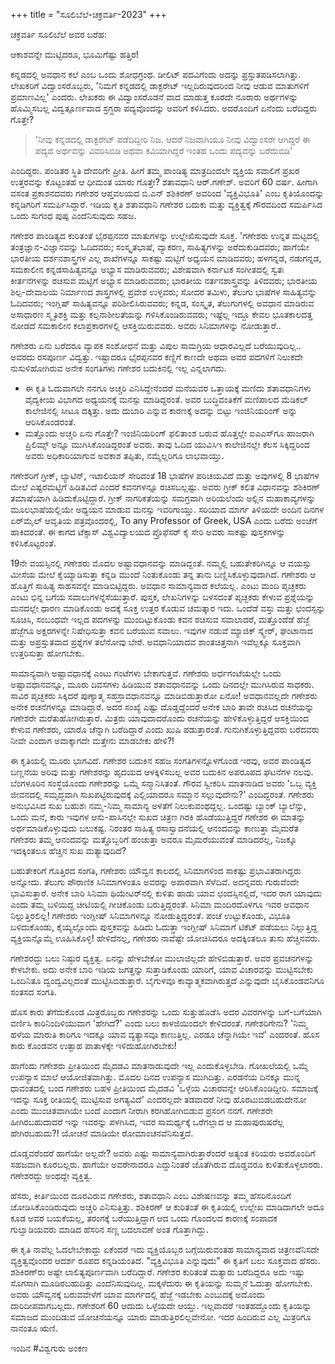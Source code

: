 +++
title = "ಸೂಲಿಬೆಲೆ-ಚಕ್ರವರ್ತಿ-2023"
+++
<div class="audioEmbed"  caption="वाचनम्" src="https://archive.org/download/kannada-short-lectures/sUlibele_on_ganesh.mp3"></div>


ಚಕ್ರವರ್ತಿ ಸೂಲಿಬೆಲೆ ಅವರ ಬರೆಹ:


ಆಕಾಶವನ್ನೇ ಮುಟ್ಟಿದರೂ, ಭೂಮಿಗೆಷ್ಟು ಹತ್ತಿರ!

ಕನ್ನಡದಲ್ಲಿ ಅವಧಾನ ಕಲೆ ಎಂಬ ಒಂದು ಶೋಧಗ್ರಂಥ. ಡೀಲಿಟ್ ಪದವಿಗೆಂದು ಅದನ್ನು ಪ್ರಸ್ತುತಪಡಿಸಲಾಗಿತ್ತು. ಲೇಖಕರಿಗೆ ವಿದ್ವಾಂಸರೊಬ್ಬರು, 'ನಿಮಗೆ ಕನ್ನಡದಲ್ಲಿ ಡಾಕ್ಟರೇಟ್ ಇಲ್ಲದಿರುವುದರಿಂದ ನೀವು ಆಡುವ ಮಾತುಗಳಿಗೆ ಪ್ರಮಾಣವಿಲ್ಲ' ಎಂದರು. ಲೇಖಕರು ಈ ವಿದ್ವಾಂಸರೊಡನೆ ವಾದ ಮಾಡುತ್ತ ಕೂರದೇ ನೂರಾರು ಅರ್ಥಗಳನ್ನು ಹೊಮ್ಮಿಸಬಲ್ಲ ವಿದ್ವತ್ಪೂರ್ಣವಾದ ಸ್ರಗ್ಧರಾ ಪದ್ಯವೊಂದನ್ನು ಅವರಿಗೆ ಕಳಿಸಿದರು. ಅದರೊಂದಿಗೆ ಏನೆಂದು ಬರೆದಿದ್ದರು ಗೊತ್ತೇ? 

> 'ನೀವು ಕನ್ನಡದಲ್ಲಿ ಡಾಕ್ಟರೇಟ್ ಪಡೆದಿದ್ದೀರಿ ನಿಜ. ಆದರೆ ನಿಜವಾಗಿಯೂ ನೀವು ವಿದ್ವಾಂಸರೇ ಆಗಿದ್ದರೆ ಈ ಪದ್ಯದ ಅರ್ಥವನ್ನು ವಿವರಿಸಿಬಿಡಿ ಅಥವಾ ಕವಿಯಾಗಿದ್ದರೆ ಇಂತಹ ಒಂದು ಪದ್ಯವನ್ನು ಬರೆದುಬಿಡಿ' 

ಎಂದಿದ್ದರು. ಪಂಡಿತರ ಸ್ಥಿತಿ ದೇವರಿಗೇ ಪ್ರೀತಿ. ಹೀಗೆ ತಮ್ಮ ಪಾಂಡಿತ್ಯ ಮಾತ್ರದಿಂದಲೇ ವ್ಯಕ್ತಿಯ ಸವಾಲಿಗೆ ಪ್ರಖರ ಉತ್ತರವನ್ನು ಕೊಟ್ಟಂತಹ ಆ ಧೀಮಂತ ಯಾರು ಗೊತ್ತೇ? ಶತಾವಧಾನಿ ಆರ್.ಗಣೇಶ್. ಅವರಿಗೆ 60 ವರ್ಷ. ಹೀಗಾಗಿ ವಸಂತ ಪ್ರಕಾಶನದವರು ಗಣೇಶರ ಆಪ್ತವಲಯದ ಬಿ.ಎನ್ ಶಶಿಕಿರಣ್ ಅವರಿಂದ 'ವ್ಯಕ್ತಿವಿಭೂತಿ' ಎಂಬ ಕೃತಿಯೊಂದನ್ನು ಕನ್ನಡಿಗರಿಗೆ ಸಮರ್ಪಿಸಿದ್ದಾರೆ. ಇಡಿಯ ಕೃತಿ ಶತಾವಧಾನಿ ಗಣೇಶರ ಬದುಕು ಮತ್ತು ವ್ಯಕ್ತಿತ್ವಕ್ಕೆ ಗೌರವದಿಂದ ಸಮರ್ಪಿಸಿದ ಒಂದು ಸುಗಂಧ ಪುಷ್ಪ ಎಂದೆನಿಸುವುದು ಸಹಜ.

ಗಣೇಶರ ಪಾಂಡಿತ್ಯದ ಕುರಿತಂತೆ ಭೈರಪ್ಪನವರ ಮಾತುಗಳನ್ನು ಉಲ್ಲೇಖಿಸುವುದೇ ಸೂಕ್ತ. 'ಗಣೇಶರು ಉನ್ನತ ಮಟ್ಟದಲ್ಲಿ ತಂತ್ರಜ್ಞಾನ-ವಿಜ್ಞಾನವನ್ನು ಓದಿದವರು; ಸಂಸ್ಕೃತಭಾಷೆ, ವ್ಯಾಕರಣ, ಸಾಹಿತ್ಯಗಳನ್ನು ಅರೆದುಕುಡಿದವರು; ಹಾಗೆಯೇ ಭಾರತೀಯ ದರ್ಶನಶಾಸ್ತ್ರಗಳ ಎಲ್ಲ ಶಾಖೆಗಳನ್ನೂ ಸಾಕಷ್ಟು ಮಟ್ಟಿಗೆ ಅಧ್ಯಯನ ಮಾಡಿದವರು; ಹಳಗನ್ನಡ, ನಡುಗನ್ನಡ, ಸಮಕಾಲೀನ ಕನ್ನಡಸಾಹಿತ್ಯವನ್ನೂ ಅಭ್ಯಾಸ ಮಾಡಿರುವವರು; ವಿಶೇಷವಾಗಿ ಕರ್ನಾಟಕ ಸಂಗೀತದಲ್ಲಿ ಸ್ವತಃ ಕೀರ್ತನೆಗಳನ್ನು ರಚಿಸುವ ಮಟ್ಟಿಗೆ ಅಭ್ಯಾಸ ಮಾಡಿರುವವರು; ಭಾರತೀಯ ನರ್ತನಶಾಸ್ತ್ರವನ್ನು ತಿಳಿದವರು; ಭಾರತೀಯ ಶಿಲ್ಪ-ದೇವಾಲಯ ನಿರ್ಮಾಣದ ಶಾಸ್ತ್ರಗಳಲ್ಲಿ ಪ್ರವೇಶ ಉಳ್ಳವರು; ಸೋದರ ತಮಿಳು, ತೆಲುಗು ಭಾಷೆಗಳ ಸಾಹಿತ್ಯವನ್ನು ಓದಿದವರು; ಇಂಗ್ಲಿಷ್ ಸಾಹಿತ್ಯವನ್ನೂ ಪರಿಶೀಲಿಸಿರುವವರು; ಕನ್ನಡ, ಸಂಸ್ಕೃತ, ತೆಲುಗುಗಳಲ್ಲಿ ಅವಧಾನ ಮಾಡಿರುವ ಅಸಾಧಾರಣ ಸ್ಮೃತಿಶಕ್ತಿ ಮತ್ತು ಕಲ್ಪನಾಶೀಲತೆಯನ್ನು ಗಳಿಸಿಕೊಂಡಿರುವವರು; ಇಷ್ಟೆಲ್ಲ ಇದ್ದೂ ಕೇವಲ ಭೂತಕಾಲದತ್ತ ನೋಡದೆ ಸಮಕಾಲೀನ ಕಲಾಪ್ರಕಾರಗಳಲ್ಲಿ ಆಸಕ್ತಿಯಿರುವವರು. ಅವರು ಸಿನಿಮಾಗಳನ್ನು ನೋಡುತ್ತಾರೆ.. 

ಗಣೇಶರು ಏನು ಬರೆದರೂ ವ್ಯಾಪಕ ಸಂಶೋಧನೆ ಮತ್ತು ವಿಪುಲ ಸಾಮಗ್ರಿಯ ಆಧಾರವಿಲ್ಲದೆ ಬರೆಯುವುದಿಲ್ಲ.. ಅವರದು ರಸಪೂರ್ಣ ವಿದ್ವತ್ತು. ಇಷ್ಟಾದರೂ ಭೈರಪ್ಪನವರ ಕಣ್ಣಿಗೆ ಕಾಣದೇ ಅಥವಾ ಅವರ ಪದಗಳಿಗೆ ನಿಲುಕದೇ ನುಸುಳಿಹೋಗಿರುವ ಅನೇಕ ಸಂಗತಿಗಳು ಗಣೇಶರ ಬದುಕಿನಲ್ಲಿ ಇಲ್ಲ ಎನ್ನಲಾಗದು. 

- ಈ ಕೃತಿ ಓದುವಾಗಲೇ ನನಗೂ ಅಚ್ಚರಿ ಎನಿಸಿದ್ದೇನೆಂದರೆ ಮನೆಯವರ ಒತ್ತಾಯಕ್ಕೆ ಮಣಿದು ಶತಾವಧಾನಿಗಳು ವೈದ್ಯಕೀಯ ವಿಭಾಗದ ಅಧ್ಯಯನಕ್ಕೆ ಮನಸ್ಸು ಮಾಡಿದ್ದರಂತೆ. ಅವರ ಬುದ್ಧಿವಂತಿಕೆಗೆ ಮಣಿಪಾಲದ ಮೆಡಿಕಲ್ ಕಾಲೇಜಿನಲ್ಲಿ ಸೀಟೂ ದಕ್ಕಿತ್ತು. ಅದು ದುಬಾರಿ ಎನ್ನುವ ಕಾರಣಕ್ಕೆ ಅದನ್ನು ಬಿಟ್ಟು ಇಂಜಿನಿಯರಿಂಗ್ ಅನ್ನು ಆರಿಸಿಕೊಂಡರಂತೆ. 
- ಮತ್ತೊಂದು ಅಚ್ಚರಿ ಏನು ಗೊತ್ತೇ? ಇಂಜಿನಿಯರಿಂಗ್ ಫಲಿತಾಂಶ ಬರುವ ಹೊತ್ತಲ್ಲೇ ಐಎಎಸ್‌‌ಗೂ ಹಾಜರಾಗಿ ಪ್ರಿಲಿಮ್ಸ್ ಅನ್ನೂ ಮುಗಿಸಿಕೊಂಡಿದ್ದರಂತೆ ಅವರು. ತಾವು ಓದಿದ ಯುವಿಸಿಇ ಕಾಲೇಜಿನಲ್ಲೇ ಕೆಲಸ ಸಿಕ್ಕಿದ್ದರಿಂದ ಅವರು ಅಧಿಕಾರಿಯಾಗುವ ಅವಕಾಶ ತಪ್ಪಿತು, ನಮ್ಮೆಲ್ಲರಿಗೂ ಲಾಭವಾಯ್ತು. 

ಗಣೇಶರಿಗೆ ಗ್ರೀಕ್, ಲ್ಯಾಟಿನ್, ಇಟಾಲಿಯನ್ ಸೇರಿದಂತೆ 18 ಭಾಷೆಗಳ ಪರಿಚಯವಿದೆ ಮತ್ತು ಅವುಗಳಲ್ಲಿ 8 ಭಾಷೆಗಳ ಮೇಲೆ ಎಷ್ಟರಮಟ್ಟಿಗೆ ಹಿಡಿತವಿದೆ ಎಂದರೆ ಕವನಗಳನ್ನೂ ರಚಿಸಬಲ್ಲಷ್ಟು. ಅವರು ಗ್ರೀಕ್ ಕಲಿತ ವಿಧಾನವನ್ನು ಶಶಿಕಿರಣ್ ತಮಾಷೆಯಾಗಿ ಹಿಡಿದುಕೊಟ್ಟಿದ್ದಾರೆ. ಗ್ರೀಕ್ ನಾಗರಿಕತೆಯನ್ನು ಸಮಗ್ರವಾಗಿ ಅರಿಯಲೆಂದು ಅಲ್ಲಿನ ಮಹಾಕಾವ್ಯಗಳನ್ನು ಮೂಲಭಾಷೆಯಲ್ಲಿಯೇ ಅಧ್ಯಯನ ಮಾಡುವ ಮನಸ್ಸು ಇವರಿಗಾಯ್ತು. ಸರಿಯಾದ ಮಾರ್ಗ ತಿಳಿಯದೇ ಅಂದಿನ ದಿನಗಳ ಏರ್‌ಮೈಲ್ ಆವೃತಿಯ ಪತ್ರವೊಂದರಲ್ಲಿ, To any Professor of Greek, USA ಎಂದು ಬರೆದು ಅಂಚೆಗೆ ಹಾಕಿದರಂತೆ. ಈ ಕಾಗದ ಟೆಕ್ಸಾಸ್ ವಿಶ್ವವಿದ್ಯಾಲಯದ ಪ್ರೊಫೆಸರ್ ಕೈ ಸೇರಿ ಅವರು ಸಾಕಷ್ಟು ಪುಸ್ತಕಗಳನ್ನು ಕಳಿಸಿಕೊಟ್ಟರಂತೆ.

19ನೇ ವಯಸ್ಸಿನಲ್ಲಿ ಗಣೇಶರು ಮೊದಲ ಅಷ್ಟಾವಧಾನವನ್ನು ಮಾಡಿದ್ದಂತೆ. ನಮ್ಮಲ್ಲಿ ಬಹುತೇಕರಿಗಿನ್ನೂ ಆ ವಯಸ್ಸು ಮೀಸೆಯ ಮೇಲೆ ಕೈಯ್ಯಾಡಿಸುತ್ತಾ ಕನ್ನಡಿ ಮುಂದೆ ನಿಂತುಕೊಂಡು ತನ್ನ ತಾನು ಬಣ್ಣಿಸಿಕೊಳ್ಳುವುದಾಗಿದೆ. ಗಣೇಶರು ಆ ಹೊತ್ತಿಗೆ ಸಾಹಿತ್ಯ ಸಾಹಸವನ್ನೇ ಮಾಡಿಬಿಟ್ಟಿದ್ದರು. ಅವಧಾನ ಸಾಮಾನ್ಯವಾದ ಕಲೆಯಲ್ಲ. ಎಂಟು ಮಂದಿ ಪೃಚ್ಛಕರು ಎಂಟು ಭಿನ್ನ ಬಗೆಯ ಸವಾಲುಗಳನ್ನೆಸೆಯುತ್ತಾರೆ. ಪುಸ್ತಕ, ಲೇಖನಿಗಳನ್ನು ಬಳಸದಂತೆ ಪೃಚ್ಛಕರು ಕೇಳುವ ಪ್ರಶ್ನೆಯನ್ನು ಮನದಲ್ಲೇ ಧಾರಣ ಮಾಡಿಕೊಂಡು ಅದಕ್ಕೆ ಸೂಕ್ತ ಉತ್ತರ ಕೊಡುವ ಚಮತ್ಕಾರ ಇದು. ಒಂದೆಡೆ ವಸ್ತು ಮತ್ತು ಛಂದಸ್ಸನ್ನು ಸೂಚಿಸಿ, ಸಂಬಂಧವೇ ಇಲ್ಲದ ಪದಗಳನ್ನು ಮುಂದಿಟ್ಟುಕೊಂಡು ಕವನ ರಚಿಸುವ ಸವಾಲಾದರೆ, ಮತ್ತೊಂದೆಡೆ ಹೆಜ್ಜೆ ಹೆಜ್ಜೆಗೂ ಅಕ್ಷರಗಳನ್ನೇ ನಿಷೇಧಿಸುತ್ತಾ ಕವನ ಬರೆಯುವ ಸವಾಲು. ಇವುಗಳ ನಡುವೆ ಮ್ಯಾಜಿಕ್ ಸ್ಕ್ವೇರ್, ಘಂಟಾನಾದ ಮತ್ತು ಅಪ್ರಸ್ತುತವಾದ ಪ್ರಶ್ನೆಗಳ ತಲೆನೋವು ಬೇರೆ. ಅವಧಾನಿಯಾದವ ಶಾಂತಚಿತ್ತನಾಗಿ ಇವೆಲ್ಲಕ್ಕೂ ಸೂಕ್ತವಾಗಿ ಉತ್ತರಿಸುತ್ತಾ ಹೋಗಬೇಕು. 

ಸಾಮಾನ್ಯವಾಗಿ ಅಷ್ಟಾವಧಾನಕ್ಕೆ ಎಂಟು ಗಂಟೆಗಳು ಬೇಕಾಗುತ್ತವೆ. ಗಣೇಶರು ಅರ್ಧಗಂಟೆಯಲ್ಲೇ ಒಂದು ಅಷ್ಟಾವಧಾನವನ್ನೂ, ಮೂರು ದಿವಸಗಳು ಹಿಡಿಯುವ ಶತಾವಧಾನವನ್ನು ಒಂದು ದಿನದಲ್ಲೇ ಮುಗಿಸಿರುವ ಸಾಧಕರು. ಸಾವಿರ ಪೃಚ್ಛಕರು ಸಿಕ್ಕಿದರೆ ಪುಣ್ಯಾತ್ಮ ಸಹಸ್ರಾವಧಾನವನ್ನೂ ಮಾಡಿಬಿಡುತ್ತಾರೋ ಏನೋ! ಅವಧಾನವಲ್ಲದೇ ಗಣೇಶರು ಅನೇಕ ರಚನೆಗಳನ್ನೂ ಮಾಡಿದ್ದಾರೆ. ಅದರ ಸಂಖ್ಯೆ ಎಷ್ಟು ದೊಡ್ಡದ್ದೆಂದರೆ ಅನೇಕ ಬಾರಿ ತಾವೇ ರಚಿಸಿದ ರಚನೆಯನ್ನು ಗಣೇಶರೇ ಮರೆತುಹೋಗಿರುತ್ತಾರೆ. ಮಿತ್ರರು ಯಾವುದಾದರೊಂದು ರಚನೆಯನ್ನು ಹೇಳಿಕೊಳ್ಳುತ್ತಿದ್ದರೆ ಆಸಕ್ತಿಯಿಂದ ಕೇಳುವ ಗಣೇಶರು, ಯಾರೊ ಚೆನ್ನಾಗಿ ಬರೆದಿದ್ದಾರೆ ಎಂದು ಖುಷಿ ಪಡುತ್ತಾರಂತೆ. ಗುನುಗಿಕೊಳ್ಳುತ್ತಿದ್ದವರು ಬರೆದವರು ನೀವೇ ಎಂದಾಗ ಅವಾಕ್ಕಾಗದೇ ಮತ್ತೇನು ಮಾಡಬೇಕು ಹೇಳಿ?!

ಈ ಕೃತಿಯಲ್ಲಿ ಮೂರು ಭಾಗವಿದೆ. ಗಣೇಶರ ಬದುಕಿನ ಸಹಜ ಸಂಗತಿಗಳನ್ನೊಳಗೊಂಡ ಇರವು, ಅವರ ಪಾಂಡಿತ್ಯದ ಬಣ್ಣನೆಯ ಅರಿವು ಮತ್ತು ಗಣೇಶರನ್ನು ಹೃದಯದ ಆಳಕ್ಕಿಳಿಸಬಲ್ಲ ಅವರ ಬದುಕಿನ ಅಪರೂಪದ ಘಟನೆಗಳ ನಲವು. ಬೆಂಗಳೂರಿನ ಸಂಸ್ಥೆಯೊಂದು ಗಣೇಶರನ್ನು ಒಮ್ಮೆ ಸನ್ಮಾನಿಸಿತಂತೆ. ಗೌರವ ಸ್ವೀಕರಿಸಿ ಮಾತನಾಡಿದ ಅವರು 'ಒಬ್ಬ ವ್ಯಕ್ತಿ ಜೀವನದಲ್ಲಿ ಸಮೃದ್ಧವಾಗಿ ಸುಖಪಟ್ಟಿರುವುದಕ್ಕೆ ಎಲ್ಲಿಯಾದರೂ ಸಮ್ಮಾನ ಸಲ್ಲುವುದೇನು?' ಎಂದಿದ್ದರಂತೆ. ಗಣೇಶರು ಅನುಭವಿಸಿದ ಸುಖ ಬಹುಶಃ ನಮ್ಮ-ನಿಮ್ಮ ಸಾಮಾನ್ಯ ಅಳತೆಗೆ ನಿಲುಕುವಂಥದ್ದಲ್ಲ. ಒಂದಷ್ಟು ಬ್ಯಾಂಕ್ ಬ್ಯಾಲೆನ್ಸು, ಒಂದು ಮನೆ, ಕಾರು ಇವುಗಳ ಆಸು-ಪಾಸಿನಲ್ಲೇ ಸುಖದ ಚಿತ್ರಣ ಗಿರಕಿ ಹೊಡೆಯುತ್ತಿದ್ದರೆ ಗಣೇಶರ ಈ ಮಾತನ್ನು ಅರ್ಥಮಾಡಿಕೊಳ್ಳುವುದು ಬಲುಕಷ್ಟ. ನಿರಂತರ ಸಾಹಿತ್ಯ ರಸಾಸ್ವಾದನೆಯಲ್ಲಿ ಆನಂದವನ್ನು ಕಾಣುತ್ತಾ ಮೈಮರೆತ ಗಣೇಶರು ತಮ್ಮ ಆನಂದವನ್ನು ಮತ್ತೊಬ್ಬರಿಗೆ ಹಂಚುತ್ತಾ ಅವರೂ ಮೈಮರೆಯುವಂತೆ ಮಾಡಿದರಲ್ಲ, ನಿಜಕ್ಕೂ ಇದಕ್ಕಿಂತಲೂ ಹೆಚ್ಚಿನ ಸುಖ ಮತ್ಯಾವುದಿದೆ?

ಬಹುತೇಕರಿಗೆ ಗೊತ್ತಿರದ ಸಂಗತಿ, ಗಣೇಶರು ಯೌವ್ವನ ಕಾಲದಲ್ಲಿ ಸಿನಿಮಾಗಳಿಂದ ಸಾಕಷ್ಟು ಪ್ರಭಾವಿತರಾಗಿದ್ದರು ಅನ್ನೋದು. ತೆಲುಗು ಪೌರಾಣಿಕ ಸಿನಿಮಾಗಳಂತೂ ಅವರನ್ನು ಅಪಾರವಾಗಿ ಸೆಳೆದಿವೆ. ಅದನ್ನವರು ಗುರುವೆಂದೇ ಭಾವಿಸುತ್ತಾರೆ. ಅನೇಕ ಬಾರಿ ಸಿನಿಮಾ ಥಿಯೇಟರ್‌ನಲ್ಲಿ ಕುಳಿತು ಹಾಡು ಯಾವ ಛಂದಸ್ಸಿನಲ್ಲಿದೆ, ಇದರ ರಾಗ ಯಾವುದು ಎಂದು ತಮ್ಮ ಬಳಿಯಿದ್ದ ಚೀಟಿಯಲ್ಲಿ ಗೀಚಿಕೊಂಡು ಬರುತ್ತಿದ್ದರಂತೆ. ಸಿನಿಮಾ ಮಂದಿರದೊಳಗೂ ಇವರ ಅವಧಾನ ನಿಲ್ಲುತ್ತಿರಲಿಲ್ಲ! ಗಣೇಶರು ಇಂಗ್ಲೀಷ್ ಸಿನಿಮಾಗಳನ್ನೂ ನೋಡುತ್ತಿದ್ದರಂತೆ. ಪಂಚೆ ಉಟ್ಟುಕೊಂಡು, ವಿಭೂತಿ ಬಳಿದುಕೊಂಡು, ಕೈಯ್ಯಲ್ಲೊಂದು ಪುಸ್ತಕವನ್ನು ಹಿಡಿದು ಓದುತ್ತಾ ಇಂಗ್ಲೀಷ್ ಸಿನಿಮಾಗೆ ಟಿಕೆಟ್ ಪಡೆಯಲು ನಿಲ್ಲುತ್ತಿದ್ದ ವ್ಯಕ್ತಿಯನ್ನೊಮ್ಮೆ ಊಹಿಸಿಕೊಳ್ಳಿ! ಹೇಳಿದೆನಲ್ಲ, ಗಣೇಶರು ನಾವೆಷ್ಟೇ ಯೋಚಿಸಿದರೂ ಅದಕ್ಕಿಂತಲೂ ತುಸು ಹೆಚ್ಚಿನವರು.

ಗಣೇಶರದ್ದು ಬಲು ನಿಷ್ಠುರ ವ್ಯಕ್ತಿತ್ವ. ಏನನ್ನು ಹೇಳಬೇಕೋ ಮುಲಾಜಿಲ್ಲದೇ ಹೇಳಿಬಿಡುತ್ತಾರೆ. ಅವರ ಪ್ರವಚನಗಳನ್ನು ಕೇಳಬೇಕು. ಅದು ಅನೇಕ ಬಾರಿ ಇಡಿಯ ಜಗತ್ತನ್ನು ಸುತ್ತಾಡಿಕೊಂಡು ಯಾರಿಗೆ, ಯಾವ ವಿಚಾರವನ್ನು ಮುಟ್ಟಿಸಬೇಕು ಒಂದಿನಿತೂ ದ್ವಂದ್ವವಿಲ್ಲದಂತೆ ಮುಟ್ಟಿಸಿಬಿಡುತ್ತಾರೆ. ಬೈಗುಳವೂ ಕಾವ್ಯಾತ್ಮಕವಾಗಿರುತ್ತದೆ ಎನ್ನುವುದೇ ಬೈಸಿಕೊಂಡವನಿಗೂ ಸಂತಸದ ಸಂಗತಿ. 

ಹೊಸ ಕಾರು ತೆಗೆದುಕೊಂಡ ಮಿತ್ರರೊಬ್ಬರು ಗಣೇಶರನ್ನು ಒಂದು ಸುತ್ತುಹೊಡೆಸಿ ಅದರ ವಿವರಗಳನ್ನು ಬಗೆ-ಬಗೆಯಾಗಿ ವರ್ಣಿಸಿ ಕಾರಿನಿಂದಿಳಿಯುವಾಗ 'ಹೇಗಿದೆ?' ಎಂದು ಬಲು ಕಾಳಜಿಯಿಂದಲೇ ಕೇಳಿದರಂತೆ. ಗಣೇಶರಿಗೇನು? 'ನಿಮ್ಮ ಹಳೆಯ ಮಾರುತಿ ಕಾರಿಗೂ ಇದಕ್ಕೂ ಯಾವ ವ್ಯತ್ಯಾಸವೂ ಕಾಣುತ್ತಿಲ್ಲ. ಎರಡೂ ಚೆನ್ನಾಗಿಯೇ ಇವೆ' ಎಂದರಂತೆ. ಹೊಸ ಕಾರು ಕೊಂಡವನ ಉತ್ಸಾಹ ಪಾತಾಳಕ್ಕೇ ಇಳಿದುಹೋಗಿರಬೇಕು! 

ಹಾಗೆಂದು ಗಣೇಶರು ಪ್ರೀತಿಯಿಂದ ಮೈದಡವಿ ಮಾತನಾಡುವುದೇ ಇಲ್ಲ ಎಂದುಕೊಳ್ಳಬೇಡಿ. ಗೋಖಲೆಯಲ್ಲಿ ಒಮ್ಮೆ ಉಪನ್ಯಾಸ ಮಾಲೆ ಆಯೋಜಿತವಾಗಿತ್ತು. ಮೊದಲ ದಿನದ ಉಪನ್ಯಾಸ ಮುಗಿದಿತ್ತು. ಎರಡನೆಯ ದಿನಕ್ಕೂ ಮುನ್ನ ಧಾವಂತದಲ್ಲಿ ಬಂದ ಗಣೇಶರು ಬಹಳ ಪ್ರೀತಿಯಿಂದ ಮೈದಡವಿ 'ಒಳ್ಳೆಯ ವಿಚಾರವನ್ನೇ ಆರಿಸಿಕೊಂಡಿದ್ದೀರಿ. ಸಮಾಜಕ್ಕೆ ಇದನ್ನು ಸೂಕ್ತ ರೀತಿಯಲ್ಲಿ ಮುಟ್ಟಿಸುವ ಅಗತ್ಯವಿದೆ' ಎಂದರಲ್ಲದೇ ತಡವಾದರೆ ನೀವು ಹೊರಟುಬಿಡಬಹುದೇನೋ ಎಂದು ಮುಂಚಿತವಾಗಿಯೇ ಬಂದೆ ಎಂದಾಗ ನೀರಾಗಿ ಕರಗಿಹೋಗಿಬಿಡುವ ಪ್ರಸಂಗ ನನಗೆ. ಗಣೇಶರೇ ಹೀಗಿರಬಹುದಾದರೆ ಇನ್ನು ಇವರನ್ನು ಪಳಗಿಸಿದ, ಇವರ ಸಾಮರ್ಥ್ಯಕ್ಕೆ ಒರೆಗಲ್ಲಾದ ಆ ಮಹಾಪುರುಷರೆಲ್ಲ ಹೇಗಿರಬಹುದು?! ಯೋಚನೆ ಮಾಡಿಯೇ ರೋಮಾಂಚನವೆನಿಸುತ್ತದೆ.

ದೊಡ್ಡವರೆಂದರೆ ಹಾಗೆಯೇ ಅಲ್ಲವೇ? ಅವರು ಎಷ್ಟು ಸಾಮಾನ್ಯವಾಗಿರುತ್ತಾರೆಂದರೆ ಅತ್ಯಂತ ಕಿರಿಯರು ಅವರೊಂದಿಗೆ ಸಹಜವಾಗಿ ಕೂರಬಲ್ಲರು. ಹಾಗೆಯೇ ಅವರೇನಾದರೂ ಎದ್ದುನಿಂತರೆ ಜೊತೆಗಿರುವ ದೊಡ್ಡವರೂ ಕುಳಿತುಕೊಳ್ಳಲಾರರು. ಗಣೇಶರದ್ದು ಅಂಥದ್ದೇ ವ್ಯಕ್ತಿತ್ವ. 

ಹೆಸರು, ಕೀರ್ತಿಯಿಂದ ದೂರವಿರುವ ಗಣೇಶರು, ಶತಾವಧಾನಿ ಎಂಬ ವಿಶೇಷಣವನ್ನು ತಮ್ಮ ಹೆಸರಿನೊಂದಿಗೆ ಜೋಡಿಸಿಕೊಂಡಿರುವುದು ಅಚ್ಚರಿ ಎನಿಸುತ್ತಿತ್ತು. ಶಶಿಕಿರಣ್ ಆ ಕುರಿತಂತೆ ಈ ಕೃತಿಯಲ್ಲಿ ಉಲ್ಲೇಖ ಮಾಡಿದಾಗಲೇ ಅದೂ ಕೂಡ ಅವರ ಬಯಕೆಯಲ್ಲ, ತರಂಗಕ್ಕೆ ಬರೆಯುತ್ತಿದ್ದಾಗ ಆದ ಒಂದು ಗೊಂದಲದ ಕಾರಣಕ್ಕೆ ಸಂಪಾದಕ ಗುಲ್ವಾಡಿಯವರು ಮಾಡಿದ ಹೆಸರಿನ ಸಣ್ಣ ಬದಲಾವಣೆ ಅಂತ ಗೊತ್ತಾಗಿದ್ದು.

ಈ ಕೃತಿ ನಾವೆಲ್ಲ ಓದಲೇಬೇಕಾದ್ದು ಏಕೆಂದರೆ ಇದು ವ್ಯಕ್ತಿಯೊಬ್ಬರ ಬಗ್ಗೆಯಿರುವಂತಹ ಸಾಮಾನ್ಯವಾದ ಚಿತ್ರಣವೆನಿಸದೇ ವ್ಯಕ್ತಿತ್ವವೊಂದರ ಆದರ್ಶ ರೂಪದ ಕನ್ನಡಿಯಂತಿದೆ. "ವ್ಯಕ್ತಿವಿಭೂತಿ ಎನ್ನುವುದು" ಈ ಕೃತಿಗೆ ಬಲು ಸೂಕ್ತವಾದ ಹೆಸರು. ಶಶಿಕಿರಣ್‌ರು ಅಷ್ಟೇ ಲಾಲಿತ್ಯಪೂರ್ಣವಾಗಿ ಬರೆದಿದ್ದಾರೆ. ಗಣೇಶರ ಕುರಿತಂತೆ ಮತ್ಯಾರು ಬರೆದಿದ್ದರೂ ಅದು ಇಷ್ಟು ಸೊಗಸಾಗಿ ಮೂಡಿರಬಹುದಿತ್ತು ಎಂದೆನಿಸುವುದಿಲ್ಲ. ಮಕ್ಕಳೆದುರು ಈ ಕೃತಿಯನ್ನು ಸುಮ್ಮನೆ ಓದುತ್ತಾ ಹೋಗಬೇಕು. ಅವರು ಯೌವ್ವನಕ್ಕೆ ಬರುವವೇಳೆಗೆ ಯಾವ ಮಾರ್ಗದಲ್ಲಿ ಹೆಜ್ಜೆ ಇಡಬೇಕು ಎಂಬುದಕ್ಕೆ ಅದೊಂದು ದಾರಿದೀಪವಾಗಬಲ್ಲದು. ಗಣೇಶರಿಗೆ 60 ಆದುದು ಒಳ್ಳೆಯದೇ ಆಯ್ತು. ಇಲ್ಲವಾದರೆ ಇಂತಹದ್ದೊಂದು ಕೃತಿಯನ್ನು ಸಮಾಜದ ಮುಂದಿಡುವ ಯೋಚನೆಯನ್ನೂ ಯಾರು ಮಾಡುತ್ತಿರಲಿಲ್ಲವೇನೋ. ಇದರ ಹಿಂದಿರುವ ಎಲ್ಲ ಮಿತ್ರರಿಗೂ ನಾನಂತೂ ಋಣಿ.

ಇಂದಿನ #ವಿಶ್ವಗುರು ಅಂಕಣ